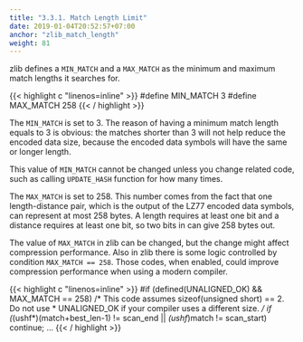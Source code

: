 ```yaml
---
title: "3.3.1. Match Length Limit"
date: 2019-01-04T20:52:57+07:00
anchor: "zlib_match_length"
weight: 81
---
```


zlib defines a <code>MIN_MATCH</code> and a <code>MAX_MATCH</code> as the <bold>minimum</bold> and <bold>maximum</bold> match lengths it searches for.

{{< highlight c "linenos=inline" >}}
#define MIN_MATCH  3
#define MAX_MATCH  258
{{< / highlight >}}

The <code>MIN_MATCH</code> is set to 3. The reason of having a minimum match length equals to 3 is obvious: the matches shorter than 3 will not help reduce the encoded data size, because the encoded data symbols will have the same or longer length.

This value of <code>MIN_MATCH</code> cannot be changed unless you change related code, such as calling <code>UPDATE_HASH</code> function for how many times. 

The <code>MAX_MATCH</code> is set to 258. This number comes from the fact that one length-distance pair, which is the output of the LZ77 encoded data symbols, can represent at most 258 bytes. A length requires at least one bit and a distance requires at least one bit, so two bits in can give 258 bytes out.

The value of <code>MAX_MATCH</code> in zlib can be changed, but the change might affect compression performance. Also in zlib there is some logic controlled by condition <code>MAX_MATCH == 258</code>. Those codes, when enabled, could improve compression performance when using a modern compiler.

{{< highlight c "linenos=inline" >}}
#if (defined(UNALIGNED_OK) && MAX_MATCH == 258)
        /* This code assumes sizeof(unsigned short) == 2. Do not use
         * UNALIGNED_OK if your compiler uses a different size.
         */
        if (*(ushf*)(match+best_len-1) != scan_end ||
            *(ushf*)match != scan_start) continue;
        ...
{{< / highlight >}}
